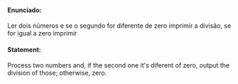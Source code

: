 #### Enunciado:
Ler dois números e se o segundo for diferente de zero imprimir a divisão, se for igual a zero imprimir 

#### Statement:

Process two numbers and, if the second one it's diferent of zero, output the division of those; otherwise, zero.